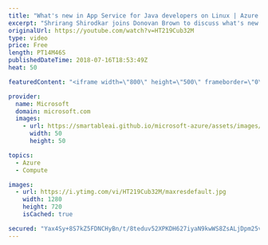 ```yaml
---
title: "What's new in App Service for Java developers on Linux | Azure Friday"
excerpt: "Shrirang Shirodkar joins Donovan Brown to discuss what's new in App Service for Java developers. In this video, you'll see how Java developers can build web apps for Linux without having to deal with custom Docker containers (i.e., how to use the Tomcat Docker containers provided out of the box) and"
originalUrl: https://youtube.com/watch?v=HT219Cub32M
type: video
price: Free
length: PT14M46S
publishedDateTime: 2018-07-16T18:53:49Z
heat: 50

featuredContent: "<iframe width=\"800\" height=\"500\" frameborder=\"0\" src=\"https://www.youtube.com/embed/HT219Cub32M\" allow=\"accelerometer; autoplay; encrypted-media; gyroscope; picture-in-picture\" allowfullscreen></iframe>"

provider:
  name: Microsoft
  domain: microsoft.com
  images:
    - url: https://smartableai.github.io/microsoft-azure/assets/images/organizations/microsoft.com-50x50.jpg
      width: 50
      height: 50

topics:
  - Azure
  - Compute

images:
  - url: https://i.ytimg.com/vi/HT219Cub32M/maxresdefault.jpg
    width: 1280
    height: 720
    isCached: true

secured: "Yax4Sy+8S7kZ5FDNCHyBn/t/8teduv52XPKDH627iyaN9kwWS8ZsALjDpm25vfSYNUqkqhyvw16NOehGFs0WZFw9HFdRH8Dvr1rAEKJ4kFPN96qeLlepohfAxkWfJqes4O8DJ0+nVJ4Iq0nW/8Mk8cl7l6xKw+J3zjHZZqN4P2CFE53L2lG+BEpZaqHHnmCKT+hlV4I0I4rNeY6OFmHCRQBOH0Mt5omTXYjkr3TZbpuZRatlr6X8Vi9s+S9NGO5K8OJTUwjU7bTbEqQ6zHzS2xy8LTPblkKO82u+dNflEmxM0jBlCs+HhZFsYNQb2T6lm97XC+3Qjc+K1gGCG1O/3Ni1VHUpMZ0Cs8++g0goDkI56aJoKKNLM0cuB0SVm//7j8WwZoo/jiYZUfCAe9AZ2qRPx8PC31rtMX4jLThm3Is=;vPuIjpm6tVYUpcurk87orA=="
---
```


